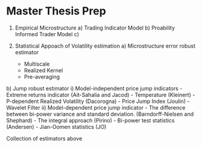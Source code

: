 # Master Thesis Prep

1. Empirical Microstructure
  a) Trading Indicator Model
  b) Proability Informed Trader Model
  c) 
  
2. Statistical Appoach of Volatility estimation
  a) Microstructure error robust estimator
    - Multiscale
    - Realized Kernel
    - Pre-averaging
    
  b) Jump robust estimator
    i) Model-independent price jump indicators
        - Extreme returns indicator (Ait-Sahalia and Jacod)
        - Temperature (Kleinert)
        - P-dependent Realized Volatility (Dacorogna)
        - Price Jump Index (Joulin)
        - Wavelet Filter
    ii) Model-dependent price jump indicator
        - The difference between bi-power variance and standard deviation. (Barndorff-Nielsen and Shephard)
        - The integral approach (Pirino)
        - Bi-power test statistics (Andersen)
        - Jian-Oomen statistics (JO)
        
Collection of estimators above
